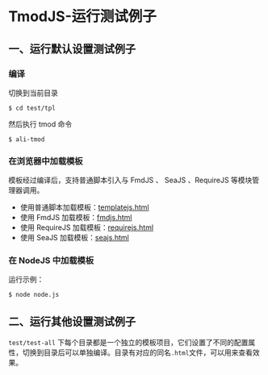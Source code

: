 #	TmodJS-运行测试例子

##	一、运行默认设置测试例子

###	编译

切换到当前目录

	$ cd test/tpl

然后执行 tmod 命令

```
$ ali-tmod
```

###	在浏览器中加载模板

模板经过编译后，支持普通脚本引入与 FmdJS 、 SeaJS 、RequireJS 等模块管理器调用。

*	使用普通脚本加载模板：[templatejs.html](templatejs.html)
*	使用 FmdJS 加载模板：[fmdjs.html](fmdjs.html)
*	使用 RequireJS 加载模板：[requirejs.html](requirejs.html)
*	使用 SeaJS 加载模板：[seajs.html](seajs.html)

###	在 NodeJS 中加载模板

运行示例：

	$ node node.js
	
##	二、运行其他设置测试例子

``test/test-all`` 下每个目录都是一个独立的模板项目，它们设置了不同的配置属性，切换到目录后可以单独编译。目录有对应的同名``.html``文件，可以用来查看效果。
